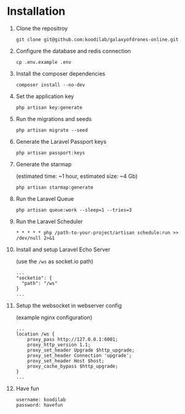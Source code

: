 # Installation

1. Clone the repositroy

    ```
    git clone git@github.com:koodilab/galaxyofdrones-online.git
    ```

2. Configure the database and redis connection

    ```
    cp .env.example .env
    ```

3. Install the composer dependencies

    ```
    composer install --no-dev
    ```

4. Set the application key

    ```
    php artisan key:generate
    ```

5. Run the migrations and seeds

    ```
    php artisan migrate --seed
    ```

6. Generate the Laravel Passport keys

    ```
    php artisan passport:keys
    ```

7. Generate the starmap

    (estimated time: ~1 hour, estimated size: ~4 Gb)

    ```
    php artisan starmap:generate
    ```

8. Run the Laravel Queue

    ```
    php artisan queue:work --sleep=1 --tries=3
    ```

9. Run the Laravel Scheduler

    ```
    * * * * * php /path-to-your-project/artisan schedule:run >> /dev/null 2>&1
    ```

10. Install and setup Laravel Echo Server

    (use the `/ws` as socket.io path)

    ```
    ...
    "socketio": {
      "path": "/ws"
    }
    ...
    ```

11. Setup the websocket in webserver config

    (example nginx configuration)

    ```
    ...
    location /ws {
        proxy_pass http://127.0.0.1:6001;
        proxy_http_version 1.1;
        proxy_set_header Upgrade $http_upgrade;
        proxy_set_header Connection 'upgrade';
        proxy_set_header Host $host;
        proxy_cache_bypass $http_upgrade;
    }
    ...
    ```

12. Have fun

    ```
    username: koodilab
    password: havefun
    ```
